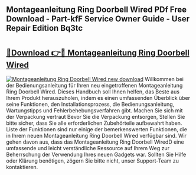 ## Montageanleitung Ring Doorbell Wired PDf Free Download - Part-kfF Service Owner Guide - User Repair Edition Bq3tc

# <h2><a href="http://df8xi6.blite.top/?on=Montageanleitung+Ring+Doorbell+Wired">🔗Download 👉🔴 Montageanleitung Ring Doorbell Wired</a></h2>

[![Montageanleitung Ring Doorbell Wired new download](https://i.imgur.com/lujVjoI.png)](http://df8xi6.blite.top/?on=Montageanleitung+Ring+Doorbell+Wired)
Willkommen bei der Bedienungsanleitung für Ihren neu eingetroffenen Montageanleitung Ring Doorbell Wired. Dieses Handbuch soll Ihnen helfen, das Beste aus Ihrem Produkt herauszuholen, indem es einen umfassenden Überblick über seine Funktionen, den Installationsprozess, die Bedienungsanleitung, Wartungstipps und Fehlerbehebungsverfahren gibt. Machen Sie sich mit der Verpackung vertraut Bevor Sie die Verpackung entsorgen, Stellen Sie bitte sicher, dass Sie alle erforderlichen Zubehörteile aufbewahrt haben. Liste der Funktionen sind nur einige der bemerkenswerten Funktionen, die in Ihrem neuen Montageanleitung Ring Doorbell Wired verfügbar sind. Wir gehen davon aus, dass das Montageanleitung Ring Doorbell WiredD eine umfassende und leicht verständliche Ressource auf Ihrem Weg zur Beherrschung der Verwendung Ihres neuen Gadgets war. Sollten Sie Hilfe oder Klärung benötigen, zögern Sie bitte nicht, unser Support-Team zu kontaktieren.
